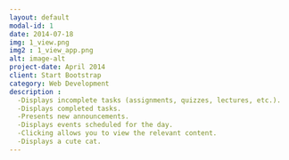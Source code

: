 ```yaml
---
layout: default
modal-id: 1
date: 2014-07-18
img: 1_view.png
img2 : 1_view_app.png
alt: image-alt
project-date: April 2014
client: Start Bootstrap
category: Web Development
description : 
  -Displays incomplete tasks (assignments, quizzes, lectures, etc.).
  -Displays completed tasks.
  -Presents new announcements.
  -Displays events scheduled for the day.
  -Clicking allows you to view the relevant content.
  -Displays a cute cat.
---
```

